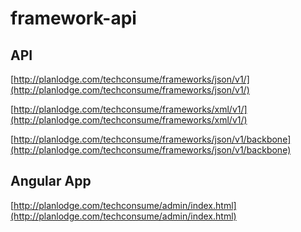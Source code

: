# framework-api 


## API
[http://planlodge.com/techconsume/frameworks/json/v1/](http://planlodge.com/techconsume/frameworks/json/v1/)

[http://planlodge.com/techconsume/frameworks/xml/v1/](http://planlodge.com/techconsume/frameworks/xml/v1/)


[http://planlodge.com/techconsume/frameworks/json/v1/backbone](http://planlodge.com/techconsume/frameworks/json/v1/backbone)

## Angular App
[http://planlodge.com/techconsume/admin/index.html](http://planlodge.com/techconsume/admin/index.html)

